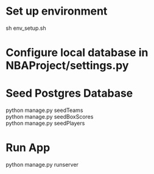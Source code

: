# Set up environment
sh env_setup.sh

# Configure local database in NBAProject/settings.py

# Seed Postgres Database
python manage.py seedTeams\
python manage.py seedBoxScores\
python manage.py seedPlayers

# Run App
python manage.py runserver

